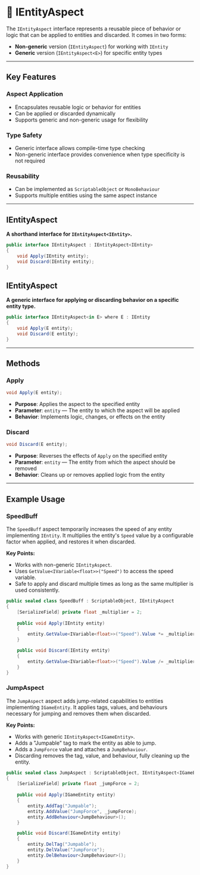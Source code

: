 # 🧩 IEntityAspect

The `IEntityAspect` interface represents a reusable piece of behavior or logic that can be applied to entities and discarded. It comes in two forms:

* **Non-generic** version (`IEntityAspect`) for working with `IEntity`
* **Generic** version (`IEntityAspect<E>`) for specific entity types

---

## Key Features

### Aspect Application
- Encapsulates reusable logic or behavior for entities
- Can be applied or discarded dynamically
- Supports generic and non-generic usage for flexibility

### Type Safety
- Generic interface allows compile-time type checking
- Non-generic interface provides convenience when type specificity is not required

### Reusability
- Can be implemented as `ScriptableObject` or `MonoBehaviour`
- Supports multiple entities using the same aspect instance

---

## IEntityAspect
**A shorthand interface for `IEntityAspect<IEntity>`.**
```csharp
public interface IEntityAspect : IEntityAspect<IEntity>
{
    void Apply(IEntity entity);
    void Discard(IEntity entity);
}
```

## IEntityAspect<E>
**A generic interface for applying or discarding behavior on a specific entity type.**
```csharp
public interface IEntityAspect<in E> where E : IEntity
{
    void Apply(E entity);
    void Discard(E entity);
}
```
---

## Methods

### Apply
```csharp
void Apply(E entity);
```
- **Purpose**: Applies the aspect to the specified entity
- **Parameter**: `entity` — The entity to which the aspect will be applied
- **Behavior**: Implements logic, changes, or effects on the entity

### Discard
```csharp
void Discard(E entity);
```
- **Purpose**: Reverses the effects of `Apply` on the specified entity
- **Parameter**: `entity` — The entity from which the aspect should be removed
- **Behavior**: Cleans up or removes applied logic from the entity

---

## Example Usage

### SpeedBuff

The `SpeedBuff` aspect temporarily increases the speed of any entity implementing `IEntity`. It multiplies the entity's `Speed` value by a configurable factor when applied, and restores it when discarded.

**Key Points:**
- Works with non-generic `IEntityAspect`.
- Uses `GetValue<IVariable<float>>("Speed")` to access the speed variable.
- Safe to apply and discard multiple times as long as the same multiplier is used consistently.


```csharp
public sealed class SpeedBuff : ScriptableObject, IEntityAspect
{
    [SerializeField] private float _multiplier = 2;
    
    public void Apply(IEntity entity)
    {
        entity.GetValue<IVariable<float>>("Speed").Value *= _multiplier;
    }

    public void Discard(IEntity entity)
    {
        entity.GetValue<IVariable<float>>("Speed").Value /= _multiplier;
    }
}
```

### JumpAspect

The `JumpAspect` aspect adds jump-related capabilities to entities implementing `IGameEntity`. It applies tags, values, and behaviours necessary for jumping and removes them when discarded.

**Key Points:**
- Works with generic `IEntityAspect<IGameEntity>`.
- Adds a "Jumpable" tag to mark the entity as able to jump.
- Adds a `JumpForce` value and attaches a `JumpBehaviour`.
- Discarding removes the tag, value, and behaviour, fully cleaning up the entity.

```csharp
public sealed class JumpAspect : ScriptableObject, IEntityAspect<IGameEntity>
{
    [SerializeField] private float _jumpForce = 2;
    
    public void Apply(IGameEntity entity)
    {
        entity.AddTag("Jumpable");
        entity.AddValue("JumpForce", _jumpForce);
        entity.AddBehaviour<JumpBehaviour>();
    }

    public void Discard(IGameEntity entity)
    {
        entity.DelTag("Jumpable");
        entity.DelValue("JumpForce");
        entity.DelBehaviour<JumpBehaviour>();
    }
}
```
